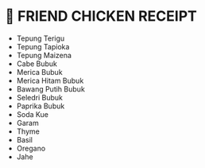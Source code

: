 # 🍗 FRIEND CHICKEN RECEIPT- Tepung Terigu - Tepung Tapioka- Tepung Maizena- Cabe Bubuk- Merica Bubuk- Merica Hitam Bubuk- Bawang Putih Bubuk- Seledri Bubuk- Paprika Bubuk- Soda Kue- Garam- Thyme- Basil- Oregano- Jahe